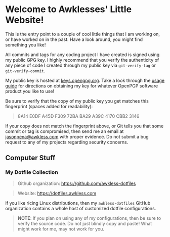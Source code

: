 # Welcome to Awklesses' Little Website!

This is the entry point to a couple of cool little things that I am working on,
or have worked on in the past. Have a look around, you might find something
you like!

All commits and tags for any coding project I have created is signed using my
public GPG key. I highly recommend that you verify the authenticity of any piece
of code I created through my public key via `git-verify-tag` or
`git-verify-commit`.

My public key is hosted at [keys.opengpg.org][pub-gpg-key]. Take a look through
the [usage guide][usage-guide] for directions on obtaining my key for whatever
OpenPGP software product you like to use!

Be sure to verify that the copy of my public key you get matches this
fingerprint (spaces added for readability):

> 8A14 E0DF A45D F309 72BA  BA29 A39C 4170 CBB2 3146

If your copy does not match the fingerprint above, or Git tells you that some
commit or tag is compromised, then send me an email at <jasonpena@awkless.com>
with proper evidence. Do not submit a bug request to any of my projects
regarding security concerns.

## Computer Stuff

### My Dotfile Collection

> Github organization: <https://github.com/awkless-dotfiles>

> Website: <https://dotfiles.awkless.com>

If you like ricing Linux distributions, then my `awkless-dotfiles` GitHub
organization contains a whole host of customized dotfile configurations.

> __NOTE__: If you plan on using any of my configurations, then be sure to
> verify the source code. Do not just blindly copy and paste! What might work
> for me, may not work for you.

[pub-gpg-key]: https://keys.openpgp.org/search?q=jasonpena%40awkless.com
[usage-guide]: https://keys.openpgp.org/about/usage
